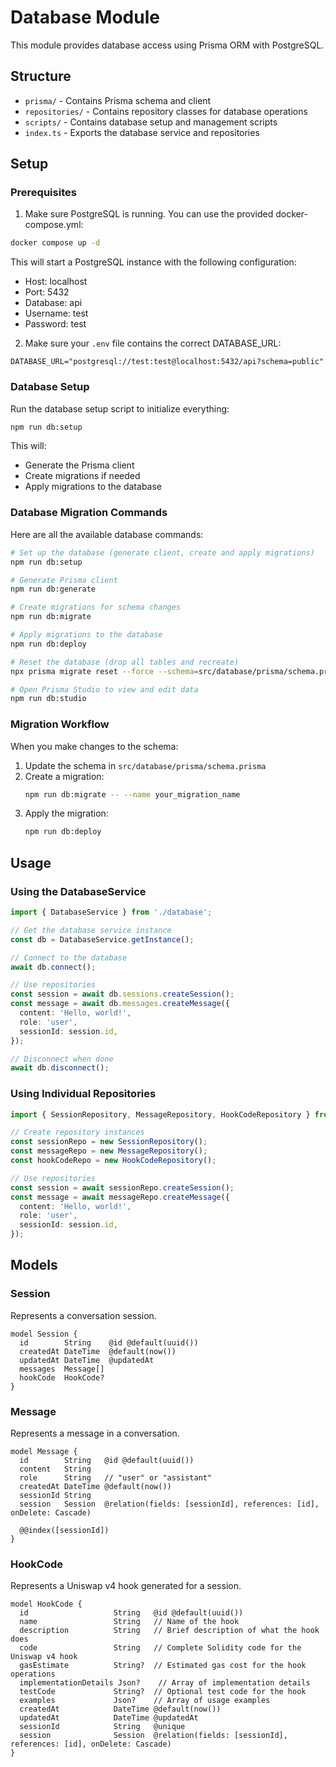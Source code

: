 # Database Module

This module provides database access using Prisma ORM with PostgreSQL.

## Structure

- `prisma/` - Contains Prisma schema and client
- `repositories/` - Contains repository classes for database operations
- `scripts/` - Contains database setup and management scripts
- `index.ts` - Exports the database service and repositories

## Setup

### Prerequisites

1. Make sure PostgreSQL is running. You can use the provided docker-compose.yml:

```bash
docker compose up -d
```

This will start a PostgreSQL instance with the following configuration:
- Host: localhost
- Port: 5432
- Database: api
- Username: test
- Password: test

2. Make sure your `.env` file contains the correct DATABASE_URL:

```
DATABASE_URL="postgresql://test:test@localhost:5432/api?schema=public"
```

### Database Setup

Run the database setup script to initialize everything:

```bash
npm run db:setup
```

This will:
- Generate the Prisma client
- Create migrations if needed
- Apply migrations to the database

### Database Migration Commands

Here are all the available database commands:

```bash
# Set up the database (generate client, create and apply migrations)
npm run db:setup

# Generate Prisma client
npm run db:generate

# Create migrations for schema changes
npm run db:migrate

# Apply migrations to the database
npm run db:deploy

# Reset the database (drop all tables and recreate)
npx prisma migrate reset --force --schema=src/database/prisma/schema.prisma

# Open Prisma Studio to view and edit data
npm run db:studio
```

### Migration Workflow

When you make changes to the schema:

1. Update the schema in `src/database/prisma/schema.prisma`
2. Create a migration:
   ```bash
   npm run db:migrate -- --name your_migration_name
   ```
3. Apply the migration:
   ```bash
   npm run db:deploy
   ```

## Usage

### Using the DatabaseService

```typescript
import { DatabaseService } from './database';

// Get the database service instance
const db = DatabaseService.getInstance();

// Connect to the database
await db.connect();

// Use repositories
const session = await db.sessions.createSession();
const message = await db.messages.createMessage({
  content: 'Hello, world!',
  role: 'user',
  sessionId: session.id,
});

// Disconnect when done
await db.disconnect();
```

### Using Individual Repositories

```typescript
import { SessionRepository, MessageRepository, HookCodeRepository } from './database';

// Create repository instances
const sessionRepo = new SessionRepository();
const messageRepo = new MessageRepository();
const hookCodeRepo = new HookCodeRepository();

// Use repositories
const session = await sessionRepo.createSession();
const message = await messageRepo.createMessage({
  content: 'Hello, world!',
  role: 'user',
  sessionId: session.id,
});
```

## Models

### Session

Represents a conversation session.

```prisma
model Session {
  id        String    @id @default(uuid())
  createdAt DateTime  @default(now())
  updatedAt DateTime  @updatedAt
  messages  Message[]
  hookCode  HookCode?
}
```

### Message

Represents a message in a conversation.

```prisma
model Message {
  id        String   @id @default(uuid())
  content   String
  role      String   // "user" or "assistant"
  createdAt DateTime @default(now())
  sessionId String
  session   Session  @relation(fields: [sessionId], references: [id], onDelete: Cascade)

  @@index([sessionId])
}
```

### HookCode

Represents a Uniswap v4 hook generated for a session.

```prisma
model HookCode {
  id                   String   @id @default(uuid())
  name                 String   // Name of the hook
  description          String   // Brief description of what the hook does
  code                 String   // Complete Solidity code for the Uniswap v4 hook
  gasEstimate          String?  // Estimated gas cost for the hook operations
  implementationDetails Json?    // Array of implementation details
  testCode             String?  // Optional test code for the hook
  examples             Json?    // Array of usage examples
  createdAt            DateTime @default(now())
  updatedAt            DateTime @updatedAt
  sessionId            String   @unique
  session              Session  @relation(fields: [sessionId], references: [id], onDelete: Cascade)
}
```